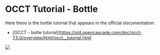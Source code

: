 # OCCT Tutorial - Bottle
Here there is the bottle tutorial that appears in the official documentation:
- [OCCT - botte tutorial](https://old.opencascade.com/doc/occt-7.5.0/overview/html/occt__tutorial.html

![](./bottle.stp)
